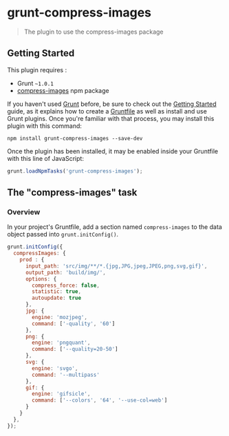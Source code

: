 # grunt-compress-images

> The plugin to use the compress-images package

## Getting Started
This plugin requires : 
- Grunt `~1.0.1`
- [compress-images](https://www.npmjs.com/package/compress-images) npm package

If you haven't used [Grunt](http://gruntjs.com/) before, be sure to check out the [Getting Started](http://gruntjs.com/getting-started) guide, as it explains how to create a [Gruntfile](http://gruntjs.com/sample-gruntfile) as well as install and use Grunt plugins. Once you're familiar with that process, you may install this plugin with this command:

```shell
npm install grunt-compress-images --save-dev
```

Once the plugin has been installed, it may be enabled inside your Gruntfile with this line of JavaScript:

```js
grunt.loadNpmTasks('grunt-compress-images');
```

## The "compress-images" task

### Overview
In your project's Gruntfile, add a section named `compress-images` to the data object passed into `grunt.initConfig()`.

```js
grunt.initConfig({
  compressImages: {
    prod : {
      input_path: 'src/img/**/*.{jpg,JPG,jpeg,JPEG,png,svg,gif}',
      output_path: 'build/img/',
      options: {
        compress_force: false, 
        statistic: true, 
        autoupdate: true
      },
      jpg: {
        engine: 'mozjpeg',
        command: ['-quality', '60']
      },
      png: {
        engine: 'pngquant',
        command: ['--quality=20-50']
      },
      svg: {
        engine: 'svgo',
        command: '--multipass'
      },
      gif: {
        engine: 'gifsicle',
        command: ['--colors', '64', '--use-col=web']
      }
    }
  },
});
```
